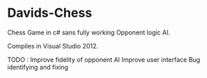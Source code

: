 # Davids-Chess
Chess Game in c# sans fully working Opponent logic AI.

Compiles in Visual Studio 2012.

TODO :
    Improve fidelity of opponent AI
    Improve user interface
    Bug identifying and fixing
